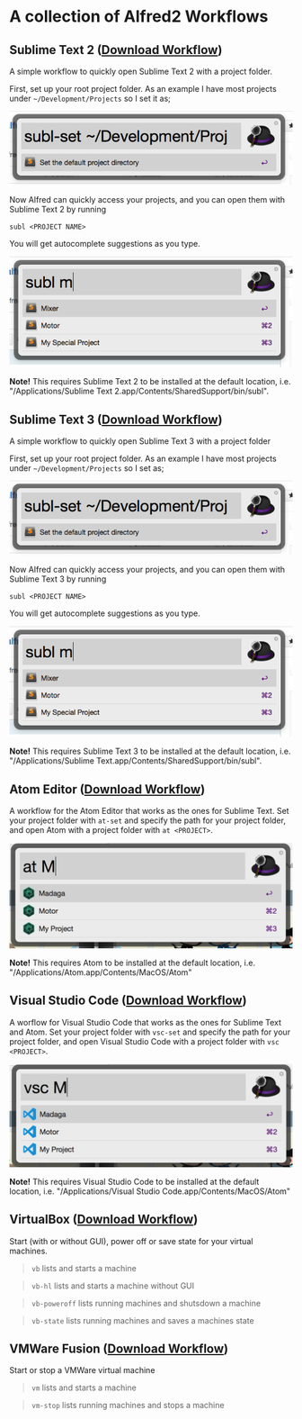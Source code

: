 # A collection of Alfred2 Workflows

## Sublime Text 2 ([Download Workflow](https://github.com/WelcomWeb/alfred-workflows/raw/master/sublime-text-2/sublime-text-2.alfredworkflow))
A simple workflow to quickly open Sublime Text 2 with a project folder.

First, set up your root project folder. As an example I have most projects under `~/Development/Projects` so I set it as;

![Setting up 'subl'](https://raw.githubusercontent.com/WelcomWeb/alfred-workflows/master/assets/setting-up-subl.png)

Now Alfred can quickly access your projects, and you can open them with Sublime Text 2 by running

    subl <PROJECT NAME>

You will get autocomplete suggestions as you type.

![Using 'subl'](https://raw.githubusercontent.com/WelcomWeb/alfred-workflows/master/assets/using-subl.png)

**Note!** This requires Sublime Text 2 to be installed at the default location, i.e. "/Applications/Sublime Text 2.app/Contents/SharedSupport/bin/subl".


## Sublime Text 3 ([Download Workflow](https://github.com/WelcomWeb/alfred-workflows/raw/master/sublime-text-3/sublime-text-3.alfredworkflow))
A simple workflow to quickly open Sublime Text 3 with a project folder

First, set up your root project folder. As an example I have most projects under `~/Development/Projects` so I set as;

![Setting up 'subl'](https://raw.githubusercontent.com/WelcomWeb/alfred-workflows/master/assets/setting-up-subl.png)

Now Alfred can quickly access your projects, and you can open them with Sublime Text 3 by running

    subl <PROJECT NAME>

You will get autocomplete suggestions as you type.

![Using 'subl'](https://raw.githubusercontent.com/WelcomWeb/alfred-workflows/master/assets/using-subl.png)

**Note!** This requires Sublime Text 3 to be installed at the default location, i.e. "/Applications/Sublime Text.app/Contents/SharedSupport/bin/subl".


## Atom Editor ([Download Workflow](https://github.com/WelcomWeb/alfred-workflows/raw/master/atom/atom.alfredworkflow))
A workflow for the Atom Editor that works as the ones for Sublime Text. Set your project folder with `at-set` and specify the path for your project folder, and open Atom with a project folder with `at <PROJECT>`.

![Using 'at'](https://raw.githubusercontent.com/WelcomWeb/alfred-workflows/master/assets/using-at.png)

**Note!** This requires Atom to be installed at the default location, i.e. "/Applications/Atom.app/Contents/MacOS/Atom"


## Visual Studio Code ([Download Workflow](https://github.com/WelcomWeb/alfred-workflows/raw/master/visual-studio-code/vsc.alfredworkflow))
A worflow for Visual Studio Code that works as the ones for Sublime Text and Atom. Set your project folder with `vsc-set` and specify the path for your project folder, and open Visual Studio Code with a project folder with `vsc <PROJECT>`.

![Using 'vsc'](https://raw.githubusercontent.com/WelcomWeb/alfred-workflows/master/assets/using-vsc.png)

**Note!** This requires Visual Studio Code to be installed at the default location, i.e. "/Applications/Visual Studio Code.app/Contents/MacOS/Atom"


## VirtualBox ([Download Workflow](https://github.com/WelcomWeb/alfred-workflows/raw/master/virtualbox/virtualbox.alfredworkflow))
Start (with or without GUI), power off or save state for your virtual machines.

> `vb` lists and starts a machine

> `vb-hl` lists and starts a machine without GUI

> `vb-poweroff` lists running machines and shutsdown a machine

> `vb-state` lists running machines and saves a machines state

## VMWare Fusion ([Download Workflow](https://github.com/WelcomWeb/alfred-workflows/raw/master/vmware-fusion/vmware-fusion.alfredworkflow))
Start or stop a VMWare virtual machine

> `vm` lists and starts a machine

> `vm-stop` lists running machines and stops a machine
